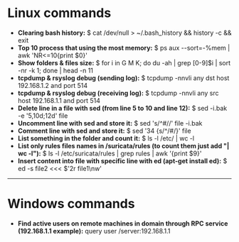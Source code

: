 # Linux commands
* **Clearing bash history:** $ cat /dev/null > ~/.bash_history && history -c && exit
* **Top 10 process that using the most memory:** $ ps aux --sort=-%mem | awk 'NR<=10{print $0}'
* **Show folders & files size:** $ for i in G M K; do du -ah | grep [0-9]$i | sort -nr -k 1; done | head -n 11
* **tcpdump & rsyslog debug (sending log):** $ tcpdump -nnvli any dst host 192.168.1.2 and port 514
* **tcpdump & rsyslog debug (receiving log):** $ tcpdump -nnvli any src host 192.168.1.1 and port 514
* **Delete line in a file with sed (from line 5 to 10 and line 12):** $ sed -i.bak -e '5,10d;12d' file
* **Uncomment line with sed and store it:** $ sed 's/^#//' file -i.bak
* **Comment line with sed and store it:** $ sed '34 {s/^/#/}' file
* **List something in the folder and count it:** $ ls -l /etc/ | wc -l
* **List only rules files names in /suricata/rules (to count them just add "| wc -l"):** $ ls -l /etc/suricata/rules | grep rules | awk '{print $9}'
* **Insert content into file with specific line with ed (apt-get install ed):** $ ed -s file2 <<< $'2r file1\nw'


- - - - -

# Windows commands
* **Find active users on remote machines in domain through RPC service (192.168.1.1 example):** query user /server:192.168.1.1
